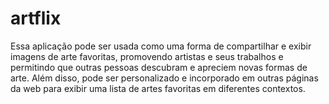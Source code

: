 # artflix
 
Essa aplicação pode ser usada como uma forma de compartilhar e exibir imagens de arte favoritas, promovendo artistas e seus trabalhos e permitindo que outras pessoas descubram e apreciem novas formas de arte. Além disso, pode ser personalizado e incorporado em outras páginas da web para exibir uma lista de artes favoritas em diferentes contextos.